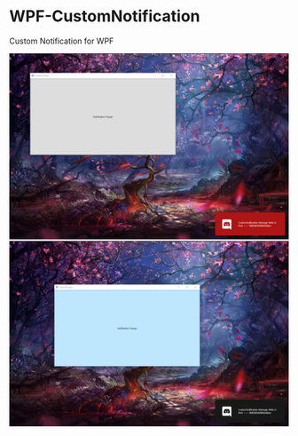 # WPF-CustomNotification
Custom Notification for WPF<br>

![Image](./Images/image1.png)
![Image](./Images/image2.png)
